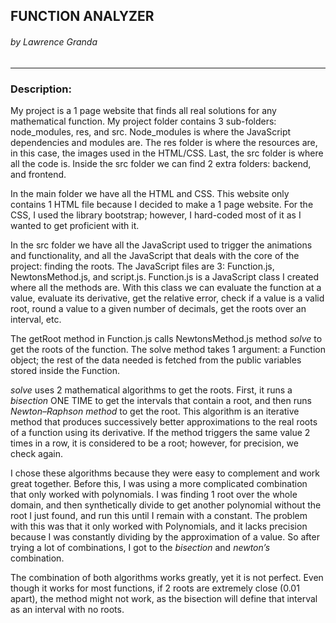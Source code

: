 ## FUNCTION ANALYZER
###### by Lawrence Granda
---
### Description:
My project is a 1 page website that finds all real solutions for any mathematical function. My project folder contains 3 sub-folders: node_modules, res, and src. Node_modules is where the JavaScript dependencies and modules are. The res folder is where the resources are, in this case, the images used in the HTML/CSS. Last, the src folder is where all the code is. Inside the src folder we can find 2 extra folders: backend, and frontend.

In the main folder we have all the HTML and CSS. This website only contains 1 HTML file because I decided to make a 1 page website. For the CSS, I used the library bootstrap; however, I hard-coded most of it as I wanted to get proficient with it.

In the src folder we have all the JavaScript used to trigger the animations and functionality, and all the JavaScript that deals with the core of the project: finding the roots. The JavaScript files are 3: Function.js, NewtonsMethod.js, and script.js. Function.js is a JavaScript class I created where all the methods are. With this class we can evaluate the function at a value, evaluate its derivative, get the relative error, check if a value is a valid root, round a value to a given number of decimals, get the roots over an interval, etc.

The getRoot method in Function.js calls NewtonsMethod.js method *solve* to get the roots of the function. The solve method takes 1 argument: a Function object; the rest of the data needed is fetched from the public variables stored inside the Function.

*solve* uses 2 mathematical algorithms to get the roots. First, it runs a *bisection* ONE TIME to get the intervals that contain a root, and then runs *Newton–Raphson method* to get the root. This algorithm is an iterative method that produces successively better approximations to the real roots of a function using its derivative. If the method triggers the same value 2 times in a row, it is considered to be a root; however, for precision, we check again.

I chose these algorithms because they were easy to complement and work great together. Before this, I was using a more complicated combination that only worked with polynomials. I was finding 1 root over the whole domain, and then synthetically divide to get another polynomial without the root I just found, and run this until I remain with a constant. The problem with this was that it only worked with Polynomials, and it lacks precision because I was constantly dividing by the approximation of a value. So after trying a lot of combinations, I got to the *bisection* and *newton’s* combination.

The combination of both algorithms works greatly, yet it is not perfect. Even though it works for most functions, if 2 roots are extremely close (0.01 apart), the method might not work, as the bisection will define that interval as an interval with no roots.
